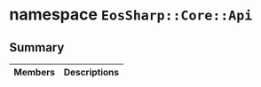 # namespace `EosSharp::Core::Api` 

## Summary

 Members                                | Descriptions                                
----------------------------------------|---------------------------------------------

